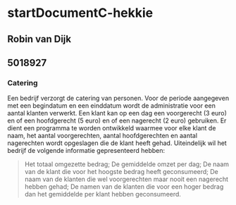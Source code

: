 # startDocumentC-hekkie

## Robin van Dijk
## 5018927

### Catering
Een bedrijf verzorgt de catering van personen. Voor de periode aangegeven 
met een begindatum en een einddatum wordt de administratie voor een aantal 
klanten verwerkt. Een klant kan op een dag een voorgerecht (3 euro) en of een 
hoofdgerecht (5 euro) en of een nagerecht (2 euro) gebruiken. 
Er dient een programma te worden ontwikkeld waarmee voor elke klant de 
naam, het aantal voorgerechten, aantal hoofdgerechten en aantal nagerechten 
wordt opgeslagen die de klant heeft gehad. Uiteindelijk wil het bedrijf de 
volgende informatie gepresenteerd hebben:

> Het totaal omgezette bedrag;
> De gemiddelde omzet per dag;
> De naam van de klant die voor het hoogste bedrag heeft 
geconsumeerd;
> De naam van de klanten die wel voorgerechten maar nooit een 
nagerecht hebben gehad;
> De namen van de klanten die voor een hoger bedrag dan het 
gemiddelde per klant hebben geconsumeerd.
